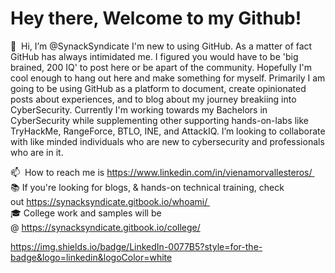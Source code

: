 # Hey there, Welcome to my Github!

👋  Hi, I’m @SynackSyndicate
I'm new to using GitHub. As a matter of fact GitHub has always intimidated me. I figured you would have to be 'big brained, 200 IQ' to post here or be apart of the community. Hopefully I'm cool enough to hang out here and make something for myself. Primarily I am going to be using GitHub as a platform to document, create opinionated posts about experiences, and to blog about my journey breakiing into CyberSecurity. Currently I'm working towards my Bachelors in CyberSecurity while supplementing other supporting hands-on-labs like TryHackMe, RangeForce, BTLO, INE, and AttackIQ.
I’m looking to collaborate with like minded individuals who are new to cybersecurity and professionals who are in it.


📫 
How to reach me is https://www.linkedin.com/in/vienamorvallesteros/ 
<br/> 
📚 
If you're looking for blogs, & hands-on technical training, check out https://synacksyndicate.gitbook.io/whoami/ 
<br/> 
🎓  College work and samples will be @ https://synacksyndicate.gitbook.io/college/


https://img.shields.io/badge/LinkedIn-0077B5?style=for-the-badge&logo=linkedin&logoColor=white
